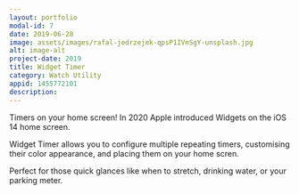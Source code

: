```yaml
---
layout: portfolio
modal-id: 7
date: 2019-06-28
image: assets/images/rafal-jedrzejek-qpsP1IVnSgY-unsplash.jpg
alt: image-alt
project-date: 2019
title: Widget Timer
category: Watch Utility
appid: 1455772101
description: 
---
```


Timers on your home screen! In 2020 Apple introduced Widgets on the iOS 14 home screen.

Widget Timer allows you to configure multiple repeating timers, customising their color appearance, and placing them on your home scren.

Perfect for those quick glances like when to stretch, drinking water, or your parking meter.
